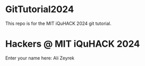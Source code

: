 # GitTutorial2024
This repo is for the MIT iQuHACK 2024 git tutorial. 

# Hackers @ MIT iQuHACK 2024 

Enter your name here:
Ali Zeyrek
